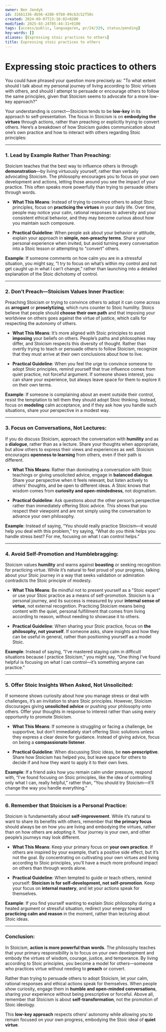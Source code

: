 ```yaml
---
owner: Ben Jendyk
id: 316b1336-db56-4280-97b0-09cb3c52f50c
created: 2024-09-07T23:10:02+0200
modified: 2025-03-24T05:44:31+0100
tags: [access/public, language/en, pr/24/329, status/pending]
key-words: []
aliases: [Expressing stoic practices to others]
title: Expressing stoic practices to others
---
```


# Expressing stoic practices to others

You could have phrased your question more precisely as: "To what extent should I talk about my personal journey of living according to Stoic virtues with others, and should I attempt to persuade or encourage others to follow the same principles, given that Stoicism seems to advocate for a more low-key approach?"

Your understanding is correct—Stoicism tends to be **low-key** in its approach to self-presentation. The focus in Stoicism is on **embodying the virtues** through actions, rather than preaching or explicitly trying to convert others. Here’s a breakdown of how Stoicism guides communication about one’s own practice and how to interact with others regarding Stoic principles:

---

### **1. Lead by Example Rather Than Preaching:**

Stoicism teaches that the best way to influence others is through **demonstration**—by living virtuously yourself, rather than verbally advocating Stoicism. The philosophy encourages you to focus on your own development and actions, letting those around you see the impact of your practice. This often speaks more powerfully than trying to persuade others through words.

- **What This Means**: Instead of trying to convince others to adopt Stoic principles, focus on **practicing the virtues** in your daily life. Over time, people may notice your calm, rational responses to adversity and your consistent ethical behavior, and they may become curious about how you maintain such composure.
  
- **Practical Guideline**: When people ask about your behavior or attitude, explain your approach in **simple, non-preachy terms**. Share your personal experience when invited, but avoid turning every conversation into a Stoic lesson or attempting to "convert" others.

**Example**: If someone comments on how calm you are in a stressful situation, you might say, “I try to focus on what’s within my control and not get caught up in what I can’t change,” rather than launching into a detailed explanation of the Stoic dichotomy of control.

---

### **2. Don’t Preach—Stoicism Values Inner Practice:**

Preaching Stoicism or trying to convince others to adopt it can come across as **arrogant** or **proselytizing**, which runs counter to Stoic humility. Stoics believe that people should **choose their own path** and that imposing your worldview on others goes against the virtue of justice, which calls for respecting the autonomy of others.

- **What This Means**: It’s more aligned with Stoic principles to avoid **imposing** your beliefs on others. People’s paths and philosophies may differ, and Stoicism respects this diversity of thought. Rather than overtly trying to teach or persuade others to follow Stoicism, recognize that they must arrive at their own conclusions about how to live.
  
- **Practical Guideline**: When you feel the urge to convince someone to adopt Stoic principles, remind yourself that true influence comes from quiet practice, not forceful argument. If someone shows interest, you can share your experience, but always leave space for them to explore it on their own terms.

**Example**: If someone is complaining about an event outside their control, resist the temptation to tell them they should adopt Stoic thinking. Instead, focus on **modeling** calm acceptance, and if they ask how you handle such situations, share your perspective in a modest way.

---

### **3. Focus on Conversations, Not Lectures:**

If you do discuss Stoicism, approach the conversation with **humility** and as a **dialogue**, rather than as a lecture. Share your thoughts when appropriate, but allow others to express their views and experiences as well. Stoicism encourages **openness to learning** from others, even if their path is different.

- **What This Means**: Rather than dominating a conversation with Stoic teachings or giving unsolicited advice, engage in **balanced dialogue**. Share your perspective when it feels relevant, but listen actively to others’ thoughts, and be open to different ideas. A Stoic knows that wisdom comes from **curiosity and open-mindedness**, not dogmatism.
  
- **Practical Guideline**: Ask questions about the other person’s perspective rather than immediately offering Stoic advice. This shows that you respect their viewpoint and are not simply using the conversation to advance your own philosophy.

**Example**: Instead of saying, “You should really practice Stoicism—it would help you deal with this problem,” try saying, “What do you think helps you handle stress best? For me, focusing on what I can control helps.”

---

### **4. Avoid Self-Promotion and Humblebragging:**

Stoicism values **humility** and warns against **boasting** or seeking recognition for practicing virtue. While it’s natural to feel proud of your progress, talking about your Stoic journey in a way that seeks validation or admiration contradicts the Stoic principle of modesty.

- **What This Means**: Be mindful not to present yourself as a "Stoic expert" or use your Stoic practice as a means of self-promotion. Stoicism is a personal journey, and its success is measured by your **internal sense of virtue**, not external recognition. Practicing Stoicism means being content with the quiet, personal fulfillment that comes from living according to reason, without needing to showcase it to others.
  
- **Practical Guideline**: When sharing your Stoic practice, focus on **the philosophy, not yourself**. If someone asks, share insights and how they can be useful in general, rather than positioning yourself as a model Stoic.

**Example**: Instead of saying, “I’ve mastered staying calm in difficult situations because I practice Stoicism,” you might say, “One thing I’ve found helpful is focusing on what I can control—it’s something anyone can practice.”

---

### **5. Offer Stoic Insights When Asked, Not Unsolicited:**

If someone shows curiosity about how you manage stress or deal with challenges, it’s an invitation to share Stoic principles. However, Stoicism discourages giving **unsolicited advice** or pushing your philosophy onto others. Offer your thoughts in response to interest rather than using every opportunity to promote Stoicism.

- **What This Means**: If someone is struggling or facing a challenge, be supportive, but don’t immediately start offering Stoic solutions unless they express a clear desire for guidance. Instead of giving advice, focus on being a **compassionate listener**.
  
- **Practical Guideline**: When discussing Stoic ideas, be **non-prescriptive**. Share how Stoicism has helped you, but leave space for others to decide if and how they want to apply it to their own lives. 

**Example**: If a friend asks how you remain calm under pressure, respond with, “I’ve found focusing on Stoic principles, like the idea of controlling only what I can, really helpful,” rather than, “You should try Stoicism—it’ll change the way you handle everything.”

---

### **6. Remember that Stoicism is a Personal Practice:**

Stoicism is fundamentally about **self-improvement**. While it’s natural to want to share its benefits with others, remember that **the primary focus** should always be on how you are living and embodying the virtues, rather than on how others are adopting it. Your journey is your own, and other people’s journeys may look different.

- **What This Means**: Keep your primary focus on **your own practice**. If others are inspired by your example, that’s a positive side effect, but it’s not the goal. By concentrating on cultivating your own virtues and living according to Stoic principles, you’ll have a much more profound impact on others than through words alone.
  
- **Practical Guideline**: When tempted to guide or teach others, remind yourself: **Stoicism is for self-development, not self-promotion**. Keep your focus on **internal mastery**, and let your actions speak for themselves.

**Example**: If you find yourself wanting to explain Stoic philosophy during a heated argument or stressful situation, redirect your energy toward **practicing calm and reason** in the moment, rather than lecturing about Stoic ideas.

---

### **Conclusion**:

In Stoicism, **action is more powerful than words**. The philosophy teaches that your primary responsibility is to focus on your own development and embody the virtues of wisdom, courage, justice, and temperance. By living according to Stoic principles, you become a model for others—someone who practices virtue without needing to **preach** or convert.

Rather than trying to persuade others to adopt Stoicism, let your calm, rational responses and ethical actions speak for themselves. When people show curiosity, engage them in **humble and open-minded conversations**, sharing your experience without being prescriptive or forceful. Above all, remember that Stoicism is about **self-transformation**, not the promotion of Stoic ideology.

This **low-key approach** respects others’ autonomy while allowing you to remain focused on your own progress, embodying the Stoic ideal of **quiet virtue**.